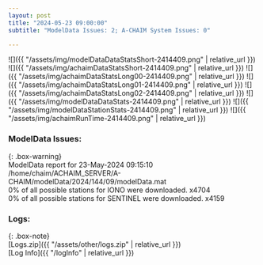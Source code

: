 ```yaml
---
layout: post
title: "2024-05-23 09:00:00"
subtitle: "ModelData Issues: 2; A-CHAIM System Issues: 0"

---
```


![]({{ "/assets/img/modelDataDataStatsShort-2414409.png" | relative_url }})
![]({{ "/assets/img/achaimDataStatsShort-2414409.png" | relative_url }})
![]({{ "/assets/img/achaimDataStatsLong00-2414409.png" | relative_url }})
![]({{ "/assets/img/achaimDataStatsLong01-2414409.png" | relative_url }})
![]({{ "/assets/img/achaimDataStatsLong02-2414409.png" | relative_url }})
![]({{ "/assets/img/modelDataDataStats-2414409.png" | relative_url }})
![]({{ "/assets/img/modelDataStationStats-2414409.png" | relative_url }})
![]({{ "/assets/img/achaimRunTime-2414409.png" | relative_url }})


### ModelData Issues:  
  
{: .box-warning}  
 ModelData report for 23-May-2024 09:15:10   
 /home/chaim/ACHAIM_SERVER/A-CHAIM/modelData/2024/144/09/modelData.mat   
 0% of all possible stations for IONO were downloaded. x4704   
 0% of all possible stations for SENTINEL were downloaded. x4159   
  


### Logs:  
  
{: .box-note}  
[Logs.zip]({{ "/assets/other/logs.zip" | relative_url }})  
[Log Info]({{ "/logInfo" | relative_url }})  
